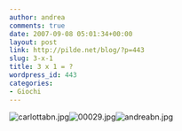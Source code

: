 ```yaml
---
author: andrea
comments: true
date: 2007-09-08 05:01:34+00:00
layout: post
link: http://pilde.net/blog/?p=443
slug: 3-x-1
title: 3 x 1 = ?
wordpress_id: 443
categories:
- Giochi
---
```


![carlottabn.jpg](http://pilde.net/blog/wp-content/uploads/2007/09/carlottabn.jpg)![00029.jpg](http://pilde.net/blog/wp-content/uploads/2007/09/00029.jpg)![andreabn.jpg](http://pilde.net/blog/wp-content/uploads/2007/09/andreabn.jpg)
